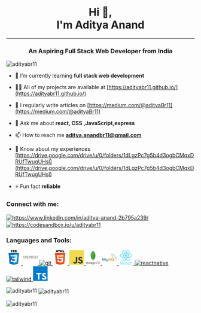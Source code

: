
<h1 align="center">Hi 👋, <br/> I'm Aditya Anand</h1>
<hr/>
<h3 align="center">An Aspiring Full Stack Web Developer from India</h3>

<p align="left"> <img src="https://komarev.com/ghpvc/?username=adityabr11&label=Profile%20views&color=0e75b6&style=flat" alt="adityabr11" /> </p>

- 🌱 I’m currently learning **full stack web development**

- 👨‍💻 All of my projects are available at [https://adityabr11.github.io/](https://adityabr11.github.io/)

- 📝 I regularly write articles on [https://medium.com/@adityaBr11](https://medium.com/@adityaBr11)

- 💬 Ask me about **react, CSS ,JavaScript,express**

- 📫 How to reach me **aditya.anandbr11@gmail.com**

- 📄 Know about my experiences [https://drive.google.com/drive/u/0/folders/1dLgzPc7g5b4d3ogbCMqxDRUfTwugUHsI](https://drive.google.com/drive/u/0/folders/1dLgzPc7g5b4d3ogbCMqxDRUfTwugUHsI)

- ⚡ Fun fact **reliable**

<h3 align="left">Connect with me:</h3>
<p align="left">
<a href="https://linkedin.com/in/https://www.linkedin.com/in/aditya-anand-2b795a239/" target="blank"><img align="center" src="https://raw.githubusercontent.com/rahuldkjain/github-profile-readme-generator/master/src/images/icons/Social/linked-in-alt.svg" alt="https://www.linkedin.com/in/aditya-anand-2b795a239/" height="30" width="40" /></a>
<a href="https://codesandbox.com/https://codesandbox.io/u/adityabr11" target="blank"><img align="center" src="https://raw.githubusercontent.com/rahuldkjain/github-profile-readme-generator/master/src/images/icons/Social/codesandbox.svg" alt="https://codesandbox.io/u/adityabr11" height="30" width="40" /></a>
</p>

<h3 align="left">Languages and Tools:</h3>
<p align="left"> <a href="https://www.w3schools.com/css/" target="_blank" rel="noreferrer"> <img src="https://raw.githubusercontent.com/devicons/devicon/master/icons/css3/css3-original-wordmark.svg" alt="css3" width="40" height="40"/> </a> <a href="https://expressjs.com" target="_blank" rel="noreferrer"> <img src="https://raw.githubusercontent.com/devicons/devicon/master/icons/express/express-original-wordmark.svg" alt="express" width="40" height="40"/> </a> <a href="https://git-scm.com/" target="_blank" rel="noreferrer"> <img src="https://www.vectorlogo.zone/logos/git-scm/git-scm-icon.svg" alt="git" width="40" height="40"/> </a> <a href="https://www.w3.org/html/" target="_blank" rel="noreferrer"> <img src="https://raw.githubusercontent.com/devicons/devicon/master/icons/html5/html5-original-wordmark.svg" alt="html5" width="40" height="40"/> </a> <a href="https://developer.mozilla.org/en-US/docs/Web/JavaScript" target="_blank" rel="noreferrer"> <img src="https://raw.githubusercontent.com/devicons/devicon/master/icons/javascript/javascript-original.svg" alt="javascript" width="40" height="40"/> </a> <a href="https://www.mongodb.com/" target="_blank" rel="noreferrer"> <img src="https://raw.githubusercontent.com/devicons/devicon/master/icons/mongodb/mongodb-original-wordmark.svg" alt="mongodb" width="40" height="40"/> </a> <a href="https://www.mysql.com/" target="_blank" rel="noreferrer"> <img src="https://raw.githubusercontent.com/devicons/devicon/master/icons/mysql/mysql-original-wordmark.svg" alt="mysql" width="40" height="40"/> </a> <a href="https://reactjs.org/" target="_blank" rel="noreferrer"> <img src="https://raw.githubusercontent.com/devicons/devicon/master/icons/react/react-original-wordmark.svg" alt="react" width="40" height="40"/> </a> <a href="https://reactnative.dev/" target="_blank" rel="noreferrer"> <img src="https://reactnative.dev/img/header_logo.svg" alt="reactnative" width="40" height="40"/> </a> <a href="https://tailwindcss.com/" target="_blank" rel="noreferrer"> <img src="https://www.vectorlogo.zone/logos/tailwindcss/tailwindcss-icon.svg" alt="tailwind" width="40" height="40"/> </a> <a href="https://www.typescriptlang.org/" target="_blank" rel="noreferrer"> <img src="https://raw.githubusercontent.com/devicons/devicon/master/icons/typescript/typescript-original.svg" alt="typescript" width="40" height="40"/> </a> </p>

<p><img align="left" src="https://github-readme-stats.vercel.app/api/top-langs?username=adityabr11&show_icons=true&locale=en&layout=compact" alt="adityabr11" /></p>

<p>&nbsp;<img align="center" src="https://github-readme-stats.vercel.app/api?username=adityabr11&show_icons=true&locale=en" alt="adityabr11" /></p>

<p><img align="center" src="https://github-readme-streak-stats.herokuapp.com/?user=adityabr11&" alt="adityabr11" /></p>
